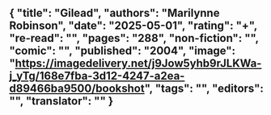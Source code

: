 {
 "title": "Gilead",
 "authors": "Marilynne Robinson",
 "date": "2025-05-01",
 "rating": "+",
 "re-read": "",
 "pages": "288",
 "non-fiction": "",
 "comic": "",
 "published": "2004",
 "image": "https://imagedelivery.net/j9Jow5yhb9rJLKWa-j_yTg/168e7fba-3d12-4247-a2ea-d89466ba9500/bookshot",
 "tags": "",
 "editors": "",
 "translator": ""
}
---

